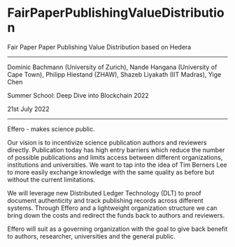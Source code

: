 # FairPaperPublishingValueDistribution
Fair Paper Paper Publishing Value Distribution based on Hedera 

----

Dominic Bachmann (University of Zurich), Nande Hangana (University of Cape Town), Philipp Hiestand (ZHAW), Shazeb Liyakath (IIT Madras), Yige Chen

Summer School: Deep Dive into Blockchain 2022 

21st July 2022

----

Effero - makes science public.  
  
Our vision is to incentivize science publication authors and reviewers directly. Publication today has high entry barriers which reduce the number of possible publications and limits access between different organizations, institutions and universities. We want to tap into the idea of Tim Berners Lee to more easily exchange knowledge with the same quality as before but without the current limitations.  
  
We will leverage new Distributed Ledger Technology (DLT) to proof document authenticity and track publishing records across different systems. Through Effero and a lightweight organization structure we can bring down the costs and redirect the funds back to authors and reviewers.   
  
Effero will suit as a governing organization with the goal to give back benefit to authors, researcher, universities and the general public. 
